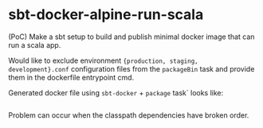 # sbt-docker-alpine-run-scala
(PoC) Make a sbt setup to build and publish minimal docker image that can run a scala app.   

Would like to exclude environment `{production, staging, development}.conf` configuration files from the `packageBin` task and provide them in the dockerfile entrypoint cmd.

Generated docker file using `sbt-docker` + `package` task` looks like:

```dockerfile
```

Problem can occur when the classpath dependencies have broken order.
